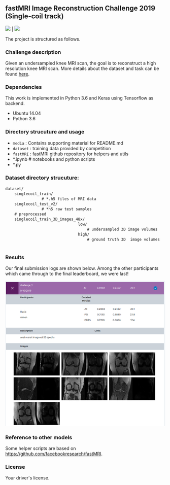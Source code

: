 ## fastMRI Image Reconstruction Challenge 2019 (Single-coil track)

![](media/mri_low.gif) | ![](media/mri_high.gif)

The project is structured as follows.

### Challenge description

Given an undersampled knee MRI scan, the goal is to reconstruct a high resolution knee MRI scan. More details about the dataset and task can be found [here](https://fastmri.org/dataset/). 

### Dependencies
This work is implemented in Python 3.6 and Keras using Tensorflow as backend.

*    Ubuntu 14.04
*    Python 3.6

### Directory strucuture and usage
* `media` : Contains supporting material for README.md
* `dataset` : training data provided by competition
* `fastMRI` : fastMRI github repository for helpers and utils
* *.ipynb # notebooks and python scripts
* *.py

### Dataset directory strucuture:

```
dataset/
    singlecoil_train/
                # *.h5 files of MRI data
    singlecoil_test_v2/
                # *h5 raw test samples
    # preprocessed
    singlecoil_train_3D_images_48x/
                                low/
                                    # undersampled 3D image volumes
                                high/
                                    # ground truth 3D  image volumes
                           
```

### Results

Our final submission logs are shown below. Among the other participants which came through to the final leaderboard, we were last!

<p align="center">
<a href="#"><img src="media/final_result.png"></a>
</p>

### Reference to other models

Some helper scripts are based on https://github.com/facebookresearch/fastMRI.

### License

Your driver's license.





